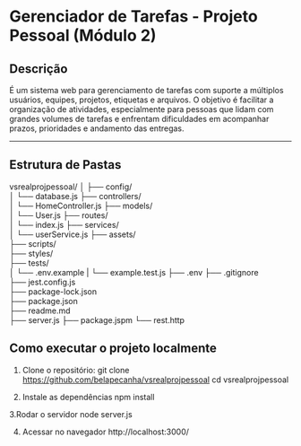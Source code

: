 # Gerenciador de Tarefas - Projeto Pessoal (Módulo 2)

## Descrição
É um sistema web para gerenciamento de tarefas com suporte a múltiplos usuários, equipes, projetos, etiquetas e arquivos. O objetivo é facilitar a organização de atividades, especialmente para pessoas que lidam com grandes volumes de tarefas e enfrentam dificuldades em acompanhar prazos, prioridades e andamento das entregas.

---

## Estrutura de Pastas
vsrealprojpessoal/
│
├── config/                
│   └── database.js
├── controllers/           
│   └── HomeController.js
├── models/              
│   └── User.js
├── routes/                
│   └── index.js
├── services/              
│   └── userService.js
├── assets/                
├── scripts/               
├── styles/                
├── tests/                 
│   └── .env.example
|   └── example.test.js
├── .env
├── .gitignore             
├── jest.config.js        
├── package-lock.json      
├── package.json          
├── readme.md              
├── server.js 
├── package.jspm
└── rest.http         

## Como executar o projeto localmente
1. Clone o repositório:
git clone https://github.com/belapecanha/vsrealprojpessoal
cd vsrealprojpessoal

2. Instale as dependências
npm install

3.Rodar o servidor
node server.js

4. Acessar no navegador
http://localhost:3000/


   
   
